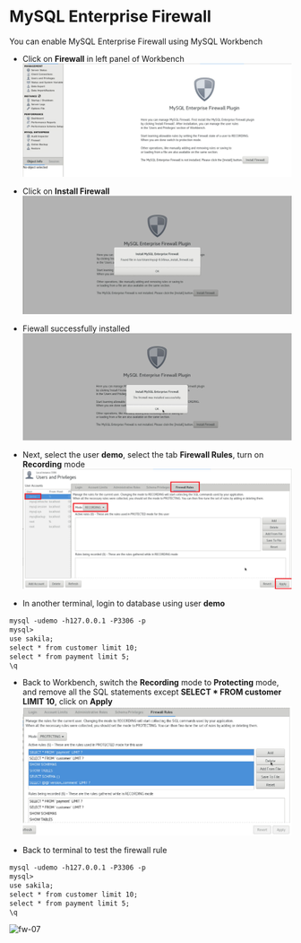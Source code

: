 # MySQL Enterprise Firewall

You can enable MySQL Enterprise Firewall using MySQL Workbench
* Click on **Firewall** in left panel of Workbench
![fw-01](img/fw-01.png)

* Click on **Install Firewall**
![fw-03](img/fw-03.png)

* Fiewall successfully installed
![fw-02](img/fw-02.png)

* Next, select the user **demo**, select the tab **Firewall Rules**, turn on **Recording** mode
![fw-05](img/fw-05.png)

* In another terminal, login to database using user **demo**
```
mysql -udemo -h127.0.0.1 -P3306 -p
mysql> 
use sakila;
select * from customer limit 10;
select * from payment limit 5;
\q
```
* Back to Workbench, switch the **Recording** mode to **Protecting** mode, and remove all the SQL statements except **SELECT * FROM customer LIMIT 10**, click on **Apply**
![fw-06](img/fw-06.png)

* Back to terminal to test the firewall rule
```
mysql -udemo -h127.0.0.1 -P3306 -p
mysql> 
use sakila;
select * from customer limit 10;
select * from payment limit 5;
\q
```
![fw-07](img/fw-07.png)
